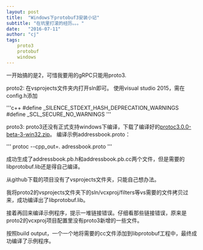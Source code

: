 ```yaml
---
layout: post
title:  "Windows下protobuf3安装小记"
subtitle: "在坑里打滚的经历。。。"
date:   "2016-07-11" 
author: "cj"
tags:
    proto3
    protobuf
    windows
---
```


一开始搞的是2，可惜我要用的gRPC只能用proto3.

proto2:
在vsprojects文件夹内打开sln即可。
使用visual studio 2015，需在config.h添加

'''c++
#define _SILENCE_STDEXT_HASH_DEPRECATION_WARNINGS
#define _SCL_SECURE_NO_WARNINGS
'''

proto3:
proto3还没有正式支持windows下编译，下载了编译好的[protoc3.0.0-beta-3-win32.zip](https://github.com/google/protobuf/releases/download/v3.0.0-beta-3/protoc-3.0.0-beta-3-win32.zip)。
编译示例addressbook.proto：

'''
protoc --cpp_out=. adressbook.proto
'''

成功生成了addressbook.pb.h和addressbook.pb.cc两个文件，但是需要的libprotobuf.lib还是得自己编译。

从github下载的项目没有了vsprojects文件夹，只能自己想办法。

我将proto2的vsprojects文件夹下的sln/vcxproj/filters等vs需要的文件拷贝过来，成功编译出了libprotobuf.lib。

接着再回来编译示例程序，提示一堆链接错误。仔细看那些链接错误，原来是proto2的vcxproj项目配置里没有proto3新增的一些文件。

按照build output，一个一个地将需要的cc文件添加到libprotobuf工程中，最终成功编译了示例程序。
